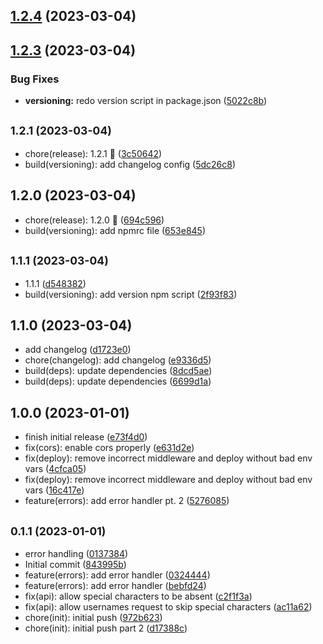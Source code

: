 ## [1.2.4](https://github.com/Zwiqler94/Username-Generator/compare/v1.2.3...v1.2.4) (2023-03-04)



## [1.2.3](https://github.com/Zwiqler94/Username-Generator/compare/v1.2.1...v1.2.3) (2023-03-04)


### Bug Fixes

* **versioning:** redo version script in package.json ([5022c8b](https://github.com/Zwiqler94/Username-Generator/commit/5022c8bac817e76009a2ad105076ccea7a1ce964))



## <small>1.2.1 (2023-03-04)</small>

* chore(release): 1.2.1 :tada: ([3c50642](https://github.com/Zwiqler94/Username-Generator/commit/3c50642))
* build(versioning): add changelog config ([5dc26c8](https://github.com/Zwiqler94/Username-Generator/commit/5dc26c8))



## 1.2.0 (2023-03-04)

* chore(release): 1.2.0 :tada: ([694c596](https://github.com/Zwiqler94/Username-Generator/commit/694c596))
* build(versioning): add npmrc file ([653e845](https://github.com/Zwiqler94/Username-Generator/commit/653e845))



## <small>1.1.1 (2023-03-04)</small>

* 1.1.1 ([d548382](https://github.com/Zwiqler94/Username-Generator/commit/d548382))
* build(versioning): add version npm script ([2f93f83](https://github.com/Zwiqler94/Username-Generator/commit/2f93f83))



## 1.1.0 (2023-03-04)

* add changelog ([d1723e0](https://github.com/Zwiqler94/Username-Generator/commit/d1723e0))
* chore(changelog): add changelog ([e9336d5](https://github.com/Zwiqler94/Username-Generator/commit/e9336d5))
* build(deps): update dependencies ([8dcd5ae](https://github.com/Zwiqler94/Username-Generator/commit/8dcd5ae))
* build(deps): update dependencies ([6699d1a](https://github.com/Zwiqler94/Username-Generator/commit/6699d1a))



## 1.0.0 (2023-01-01)

* finish initial release ([e73f4d0](https://github.com/Zwiqler94/Username-Generator/commit/e73f4d0))
* fix(cors): enable cors properly ([e631d2e](https://github.com/Zwiqler94/Username-Generator/commit/e631d2e))
* fix(deploy): remove incorrect middleware and deploy without bad env vars ([4cfca05](https://github.com/Zwiqler94/Username-Generator/commit/4cfca05))
* fix(deploy): remove incorrect middleware and deploy without bad env vars ([16c417e](https://github.com/Zwiqler94/Username-Generator/commit/16c417e))
* feature(errors): add error handler pt. 2 ([5276085](https://github.com/Zwiqler94/Username-Generator/commit/5276085))



## <small>0.1.1 (2023-01-01)</small>

* error handling ([0137384](https://github.com/Zwiqler94/Username-Generator/commit/0137384))
* Initial commit ([843995b](https://github.com/Zwiqler94/Username-Generator/commit/843995b))
* feature(errors): add error handler ([0324444](https://github.com/Zwiqler94/Username-Generator/commit/0324444))
* feature(errors): add error handler ([bebfd24](https://github.com/Zwiqler94/Username-Generator/commit/bebfd24))
* fix(api): allow special characters to be absent ([c2f1f3a](https://github.com/Zwiqler94/Username-Generator/commit/c2f1f3a))
* fix(api): allow usernames request to skip special characters ([ac11a62](https://github.com/Zwiqler94/Username-Generator/commit/ac11a62))
* chore(init): initial push ([972b623](https://github.com/Zwiqler94/Username-Generator/commit/972b623))
* chore(init): initial push part 2 ([d17388c](https://github.com/Zwiqler94/Username-Generator/commit/d17388c))




